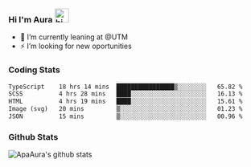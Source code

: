 ### Hi I'm Aura <img src="https://user-images.githubusercontent.com/1303154/88677602-1635ba80-d120-11ea-84d8-d263ba5fc3c0.gif" width="28px" alt="hi">

- 🔭 I’m currently leaning at @UTM
- ⚡ I’m looking for new oportunities


### Coding Stats

<!--START_SECTION:waka-->

```txt
TypeScript    18 hrs 14 mins  ████████████████▒░░░░░░░░   65.82 %
SCSS          4 hrs 28 mins   ████░░░░░░░░░░░░░░░░░░░░░   16.13 %
HTML          4 hrs 19 mins   ████░░░░░░░░░░░░░░░░░░░░░   15.61 %
Image (svg)   20 mins         ▒░░░░░░░░░░░░░░░░░░░░░░░░   01.23 %
JSON          15 mins         ▒░░░░░░░░░░░░░░░░░░░░░░░░   00.96 %
```

<!--END_SECTION:waka-->

### Github Stats

![ApaAura's github stats](https://github-readme-stats.vercel.app/api?username=ApaAura&count_private=true&theme=tokyonight&hide=contribs,prs)

